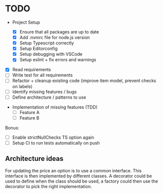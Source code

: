 # TODO

- Project Setup

  - [x] Ensure that all packages are up to date
  - [x] Add .nvmrc file for node.js version
  - [x] Setup Typescript correctly
  - [x] Setup Editorconfig
  - [x] Setup debugging with VSCode
  - [x] Setup eslint + fix errors and warnings

- [x] Read requirements
- [ ] Write test for all requirements
- [ ] Refactor + cleanup existing code (improve item model, prevent checks on labels)
- [ ] Identify missing features / bugs
- [ ] Define architecture / patterns to use

- Implementation of missing features (TDD)
  - [ ] Feature A
  - [ ] Feature B

Bonus:

- [ ] Enable strictNullChecks TS option again
- [ ] Setup CI to run tests automatically on push

## Architecture ideas

For updating the price an option is to use a common interface. This interface is then implemented by different classes.
A decorator could be used to define when the class should be used, a factory could then use the decorator to pick the right implementation.
